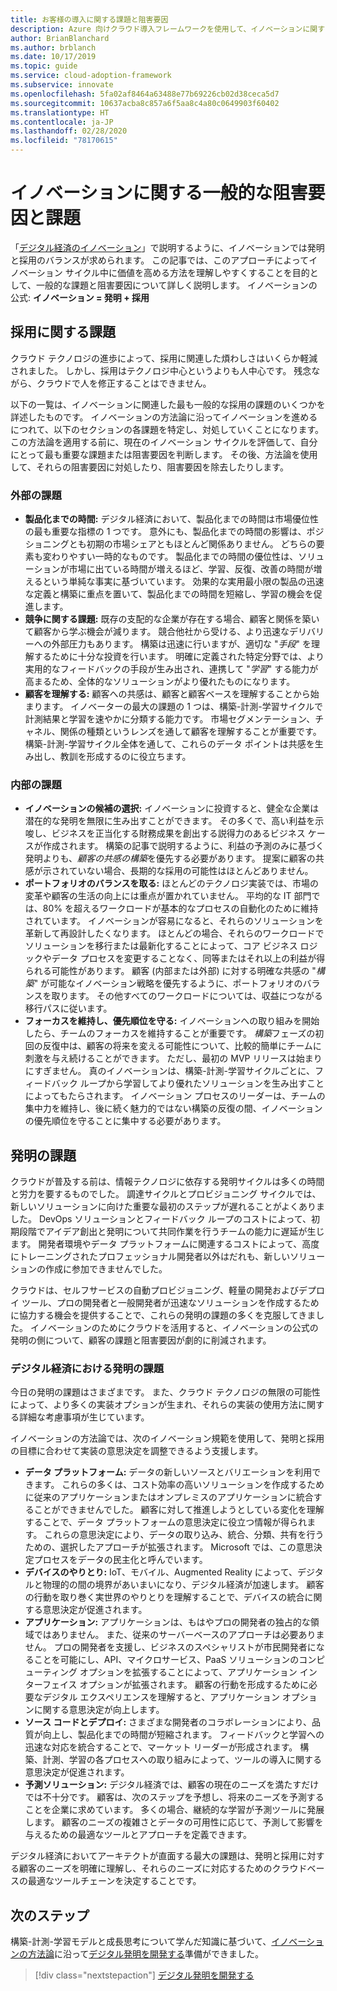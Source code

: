 ```yaml
---
title: お客様の導入に関する課題と阻害要因
description: Azure 向けクラウド導入フレームワークを使用して、イノベーションに関する一般的な導入と発明に関連した課題について説明します。
author: BrianBlanchard
ms.author: brblanch
ms.date: 10/17/2019
ms.topic: guide
ms.service: cloud-adoption-framework
ms.subservice: innovate
ms.openlocfilehash: 5fa02af8464a63488e77b69226cb02d38ceca5d7
ms.sourcegitcommit: 10637acba8c857a6f5aa8c4a80c0649903f60402
ms.translationtype: HT
ms.contentlocale: ja-JP
ms.lasthandoff: 02/28/2020
ms.locfileid: "78170615"
---
```

# <a name="common-blockers-and-challenges-to-innovation"></a>イノベーションに関する一般的な阻害要因と課題

「[デジタル経済のイノベーション](./index.md)」で説明するように、イノベーションでは発明と採用のバランスが求められます。 この記事では、このアプローチによってイノベーション サイクル中に価値を高める方法を理解しやすくすることを目的として、一般的な課題と阻害要因について詳しく説明します。 イノベーションの公式: **イノベーション = 発明 + 採用**

## <a name="adoption-challenges"></a>採用に関する課題

クラウド テクノロジの進歩によって、採用に関連した煩わしさはいくらか軽減されました。 しかし、採用はテクノロジ中心というよりも人中心です。 残念ながら、クラウドで人を修正することはできません。

以下の一覧は、イノベーションに関連した最も一般的な採用の課題のいくつかを詳述したものです。 イノベーションの方法論に沿ってイノベーションを進めるにつれて、以下のセクションの各課題を特定し、対処していくことになります。 この方法論を適用する前に、現在のイノベーション サイクルを評価して、自分にとって最も重要な課題または阻害要因を判断します。 その後、方法論を使用して、それらの阻害要因に対処したり、阻害要因を除去したりします。

### <a name="external-challenges"></a>外部の課題

- **製品化までの時間:** デジタル経済において、製品化までの時間は市場優位性の最も重要な指標の 1 つです。 意外にも、製品化までの時間の影響は、ポジショニングとも初期の市場シェアともほとんど関係ありません。 どちらの要素も変わりやすい一時的なものです。 製品化までの時間の優位性は、ソリューションが市場に出ている時間が増えるほど、学習、反復、改善の時間が増えるという単純な事実に基づいています。 効果的な実用最小限の製品の迅速な定義と構築に重点を置いて、製品化までの時間を短縮し、学習の機会を促進します。
- **競争に関する課題:** 既存の支配的な企業が存在する場合、顧客と関係を築いて顧客から学ぶ機会が減ります。 競合他社から受ける、より迅速なデリバリーへの外部圧力もあります。 構築は迅速に行いますが、適切な "_手段_" を理解するために十分な投資を行います。 明確に定義された特定分野では、より実用的なフィードバックの手段が生み出され、連携して "_学習_" する能力が高まるため、全体的なソリューションがより優れたものになります。
- **顧客を理解する:** 顧客への共感は、顧客と顧客ベースを理解することから始まります。 イノベーターの最大の課題の 1 つは、構築-計測-学習サイクルで計測結果と学習を速やかに分類する能力です。 市場セグメンテーション、チャネル、関係の種類というレンズを通して顧客を理解することが重要です。 構築-計測-学習サイクル全体を通して、これらのデータ ポイントは共感を生み出し、教訓を形成するのに役立ちます。

### <a name="internal-challenges"></a>内部の課題

- **イノベーションの候補の選択:** イノベーションに投資すると、健全な企業は潜在的な発明を無限に生み出すことができます。 その多くで、高い利益を示唆し、ビジネスを正当化する財務成果を創出する説得力のあるビジネス ケースが作成されます。 構築の記事で説明するように、利益の予測のみに基づく発明よりも、*顧客の共感の構築*を優先する必要があります。 提案に顧客の共感が示されていない場合、長期的な採用の可能性はほとんどありません。
- **ポートフォリオのバランスを取る:** ほとんどのテクノロジ実装では、市場の変革や顧客の生活の向上には重点が置かれていません。 平均的な IT 部門では、80% を超えるワークロードが基本的なプロセスの自動化のために維持されています。 イノベーションが容易になると、それらのソリューションを革新して再設計したくなります。 ほとんどの場合、それらのワークロードでソリューションを移行または最新化することによって、コア ビジネス ロジックやデータ プロセスを変更することなく、同等またはそれ以上の利益が得られる可能性があります。 顧客 (内部または外部) に対する明確な共感の "_構築_" が可能なイノベーション戦略を優先するように、ポートフォリオのバランスを取ります。 その他すべてのワークロードについては、収益につながる移行パスに従います。
- **フォーカスを維持し、優先順位を守る:** イノベーションへの取り組みを開始したら、チームのフォーカスを維持することが重要です。 *構築*フェーズの初回の反復中は、顧客の将来を変える可能性について、比較的簡単にチームに刺激を与え続けることができます。 ただし、最初の MVP リリースは始まりにすぎません。 真のイノベーションは、構築-計測-学習サイクルごとに、フィードバック ループから学習してより優れたソリューションを生み出すことによってもたらされます。 イノベーション プロセスのリーダーは、チームの集中力を維持し、後に続く魅力的ではない構築の反復の間、イノベーションの優先順位を守ることに集中する必要があります。

## <a name="invention-challenges"></a>発明の課題

クラウドが普及する前は、情報テクノロジに依存する発明サイクルは多くの時間と労力を要するものでした。 調達サイクルとプロビジョニング サイクルでは、新しいソリューションに向けた重要な最初のステップが遅れることがよくありました。 DevOps ソリューションとフィードバック ループのコストによって、初期段階でアイデア創出と発明について共同作業を行うチームの能力に遅延が生じます。 開発者環境やデータ プラットフォームに関連するコストによって、高度にトレーニングされたプロフェッショナル開発者以外はだれも、新しいソリューションの作成に参加できませんでした。

クラウドは、セルフサービスの自動プロビジョニング、軽量の開発およびデプロイ ツール、プロの開発者と一般開発者が迅速なソリューションを作成するために協力する機会を提供することで、これらの発明の課題の多くを克服してきました。 イノベーションのためにクラウドを活用すると、イノベーションの公式の発明の側について、顧客の課題と阻害要因が劇的に削減されます。

### <a name="invention-challenges-in-a-digital-economy"></a>デジタル経済における発明の課題

今日の発明の課題はさまざまです。 また、クラウド テクノロジの無限の可能性によって、より多くの実装オプションが生まれ、それらの実装の使用方法に関する詳細な考慮事項が生じています。

イノベーションの方法論では、次のイノベーション規範を使用して、発明と採用の目標に合わせて実装の意思決定を調整できるよう支援します。

- **データ プラットフォーム:** データの新しいソースとバリエーションを利用できます。 これらの多くは、コスト効率の高いソリューションを作成するために従来のアプリケーションまたはオンプレミスのアプリケーションに統合することができませんでした。 顧客に対して推進しようとしている変化を理解することで、データ プラットフォームの意思決定に役立つ情報が得られます。 これらの意思決定により、データの取り込み、統合、分類、共有を行うための、選択したアプローチが拡張されます。 Microsoft では、この意思決定プロセスをデータの民主化と呼んでいます。
- **デバイスのやりとり:** IoT、モバイル、Augmented Reality によって、デジタルと物理的の間の境界があいまいになり、デジタル経済が加速します。 顧客の行動を取り巻く実世界のやりとりを理解することで、デバイスの統合に関する意思決定が促進されます。
- **アプリケーション:** アプリケーションは、もはやプロの開発者の独占的な領域ではありません。 また、従来のサーバーベースのアプローチは必要ありません。 プロの開発者を支援し、ビジネスのスペシャリストが市民開発者になることを可能にし、API、マイクロサービス、PaaS ソリューションのコンピューティング オプションを拡張することによって、アプリケーション インターフェイス オプションが拡張されます。 顧客の行動を形成するために必要なデジタル エクスペリエンスを理解すると、アプリケーション オプションに関する意思決定が向上します。
- **ソース コードとデプロイ:** さまざまな開発者のコラボレーションにより、品質が向上し、製品化までの時間が短縮されます。 フィードバックと学習への迅速な対応を統合することで、マーケット リーダーが形成されます。 構築、計測、学習の各プロセスへの取り組みによって、ツールの導入に関する意思決定が促進されます。
- **予測ソリューション:** デジタル経済では、顧客の現在のニーズを満たすだけでは不十分です。 顧客は、次のステップを予想し、将来のニーズを予測することを企業に求めています。 多くの場合、継続的な学習が予測ツールに発展します。 顧客のニーズの複雑さとデータの可用性に応じて、予測して影響を与えるための最適なツールとアプローチを定義できます。

デジタル経済においてアーキテクトが直面する最大の課題は、発明と採用に対する顧客のニーズを明確に理解し、それらのニーズに対応するためのクラウドベースの最適なツールチェーンを決定することです。

## <a name="next-steps"></a>次のステップ

構築-計測-学習モデルと成長思考について学んだ知識に基づいて、[イノベーションの方法論](./index.md)に沿って[デジタル発明を開発する](./invention.md)準備ができました。

> [!div class="nextstepaction"]
> [デジタル発明を開発する](./invention.md)
